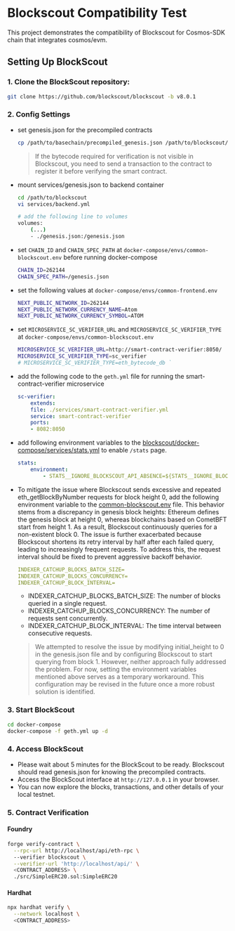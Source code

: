 # Blockscout Compatibility Test

This project demonstrates the compatibility of Blockscout for Cosmos-SDK chain that integrates cosmos/evm.

## Setting Up BlockScout

### 1. Clone the BlockScout repository:

```bash
git clone https://github.com/blockscout/blockscout -b v8.0.1
```

### 2. Config Settings

- set genesis.json for the precompiled contracts

    ```bash
    cp /path/to/basechain/precompiled_genesis.json /path/to/blockscout/docker-compose/services/genesis.json
    ```

    > If the bytecode required for verification is not visible in Blockscout, you need to send a transaction to the contract to register it before verifying the smart contract.

- mount services/genesis.json to backend container

    ```bash
    cd /path/to/blockscout 
    vi services/backend.yml
    
    # add the following line to volumes
    volumes:
        (...)
        - ./genesis.json:/genesis.json
    ```

- set `CHAIN_ID` and `CHAIN_SPEC_PATH` at `docker-compose/envs/common-blockscout.env` before running docker-compose

    ```bash
    CHAIN_ID=262144
    CHAIN_SPEC_PATH=/genesis.json
    ```

- set the following values at `docker-compose/envs/common-frontend.env`

    ```bash
    NEXT_PUBLIC_NETWORK_ID=262144
    NEXT_PUBLIC_NETWORK_CURRENCY_NAME=Atom
    NEXT_PUBLIC_NETWORK_CURRENCY_SYMBOL=ATOM
    ```

- set `MICROSERVICE_SC_VERIFIER_URL` and `MICROSERVICE_SC_VERIFIER_TYPE` at `docker-compose/envs/common-blockscout.env`

    ```bash
    MICROSERVICE_SC_VERIFIER_URL=http://smart-contract-verifier:8050/
    MICROSERVICE_SC_VERIFIER_TYPE=sc_verifier
    # MICROSERVICE_SC_VERIFIER_TYPE=eth_bytecode_db `
    ```

- add the following code to the `geth.yml` file for running the smart-contract-verifier microservice

    ```yml
    sc-verifier:
        extends:
        file: ./services/smart-contract-verifier.yml
        service: smart-contract-verifier
        ports:
        - 8082:8050      
    ```

- add following environment variables to the [blockscout/docker-compose/services/stats.yml](https://github.com/blockscout/blockscout/blob/c219727585a6054f3792e31747e2d7aba738c345/docker-compose/services/stats.yml#L37-L51) to enable `/stats` page.

    ```yml
    stats:
        environment:
            - STATS__IGNORE_BLOCKSCOUT_API_ABSENCE=${STATS__IGNORE_BLOCKSCOUT_API_ABSENCE:-true}
    ```

- To mitigate the issue where Blockscout sends excessive and repeated eth_getBlockByNumber requests for block height 0, add the following environment variable to the [common-blockscout.env](https://github.com/blockscout/blockscout/blob/c219727585a6054f3792e31747e2d7aba738c345/docker-compose/envs/common-blockscout.env#L185-L187) file.
This behavior stems from a discrepancy in genesis block heights: Ethereum defines the genesis block at height 0, whereas blockchains based on CometBFT start from height 1. As a result, Blockscout continuously queries for a non-existent block 0.
The issue is further exacerbated because Blockscout shortens its retry interval by half after each failed query, leading to increasingly frequent requests. To address this, the request interval should be fixed to prevent aggressive backoff behavior.

    ```yml
    INDEXER_CATCHUP_BLOCKS_BATCH_SIZE=
    INDEXER_CATCHUP_BLOCKS_CONCURRENCY=
    INDEXER_CATCHUP_BLOCK_INTERVAL=
    ```

    - INDEXER_CATCHUP_BLOCKS_BATCH_SIZE: The number of blocks queried in a single request.
    - INDEXER_CATCHUP_BLOCKS_CONCURRENCY: The number of requests sent concurrently.
    - INDEXER_CATCHUP_BLOCK_INTERVAL: The time interval between consecutive requests.

    > We attempted to resolve the issue by modifying initial_height to 0 in the genesis.json file and by configuring Blockscout to start querying from block 1. However, neither approach fully addressed the problem.
    For now, setting the environment variables mentioned above serves as a temporary workaround. This configuration may be revised in the future once a more robust solution is identified.

### 3. Start BlockScout

```bash
cd docker-compose
docker-compose -f geth.yml up -d
```

### 4. Access BlockScout

- Please wait about 5 minutes for the BlockScout to be ready. Blockscout should read genesis.json for knowing the precompiled contracts.
- Access the BlockScout interface at `http://127.0.0.1` in your browser.
- You can now explore the blocks, transactions, and other details of your local testnet.

### 5. Contract Verification

#### Foundry

```bash
forge verify-contract \
  --rpc-url http://localhost/api/eth-rpc \                                
  --verifier blockscout \
  --verifier-url 'http://localhost/api/' \
  <CONTRACT_ADDRESS> \
  ./src/SimpleERC20.sol:SimpleERC20
```

#### Hardhat

```bash
npx hardhat verify \
  --network localhost \
  <CONTRACT_ADDRESS>
```
